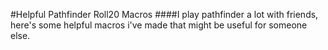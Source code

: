 #Helpful Pathfinder Roll20 Macros
####I play pathfinder a lot with friends, here's some helpful macros i've made that might be useful for someone else.
